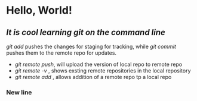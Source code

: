 # Hello, World!

## _It is cool learning git on the command line_

*git add* pushes the changes for staging for tracking, 
while *git commit* pushes them to the remote repo for updates.
- *git remote push*, will upload the version of local repo to remote repo
- *git remote -v* , shows exsting remote repositories in the local repository
- *git remote add* , allows addition of a remote repo tp a local repo

### New line

